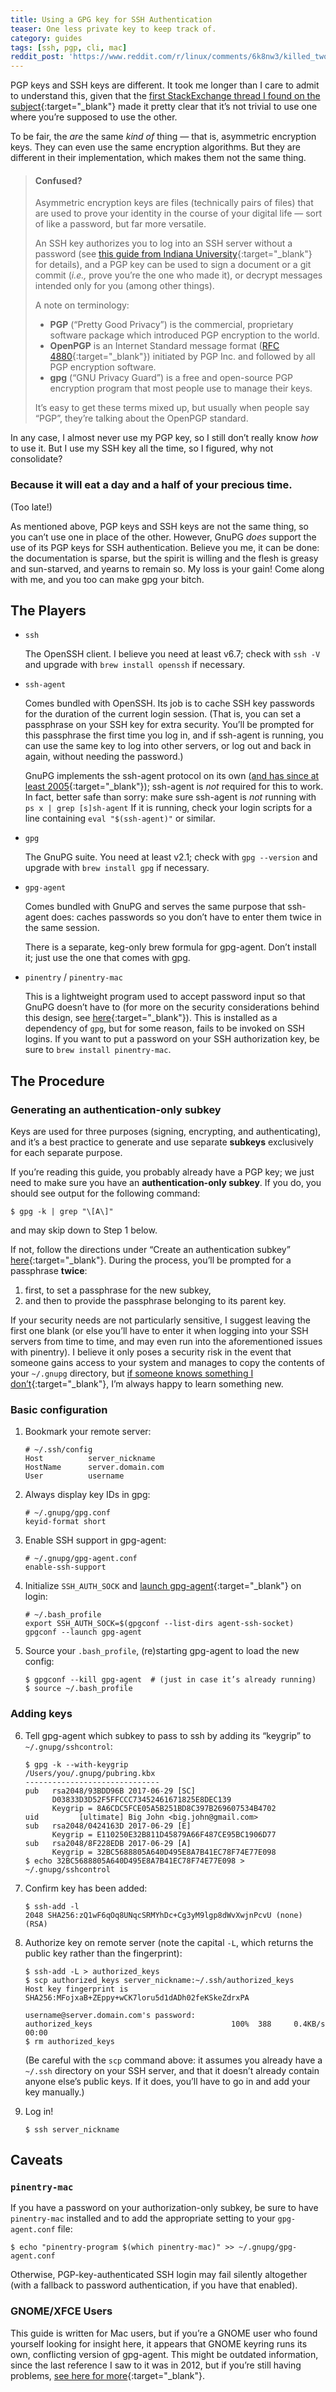 ```yaml
---
title: Using a GPG key for SSH Authentication
teaser: One less private key to keep track of.
category: guides
tags: [ssh, pgp, cli, mac]
reddit_post: 'https://www.reddit.com/r/linux/comments/6k8nw3/killed_two_days_figuring_out_how_to_use_gpg_keys/'
---
```


PGP keys and SSH keys are different. It took me longer than I care to admit to understand this, given that the [first StackExchange thread I found on the subject][interch]{:target="_blank"} made it pretty clear that it’s not trivial to use one where you’re supposed to use the other.

To be fair, the _are_ the same _kind of_ thing — that is, asymmetric encryption keys. They can even use the same encryption algorithms. But they are different in their implementation, which makes them not the same thing.

> #### Confused?
> 
> Asymmetric encryption keys are files (technically pairs of files) that are
> used to prove your identity in the course of your digital life — sort of
> like a password, but far more versatile.
> 
> An SSH key authorizes you to log into an SSH server without a password (see
> [this guide from Indiana University][iu]{:target="_blank"} for details), and a PGP key can be
> used to sign a document or a git commit (_i.e.,_ prove you’re the one who
> made it), or decrypt messages intended only for you (among other things).
>
> A note on terminology:
> 
>   * **PGP** (“Pretty Good Privacy”) is the commercial, proprietary software
>     package which introduced PGP encryption to the world.
>   * **OpenPGP** is an Internet Standard message format ([RFC 4880][rfc]{:target="_blank"})
>     initiated by PGP Inc. and followed by all PGP encryption software.
>   * **gpg** (“GNU Privacy Guard”) is a free and open-source PGP
>     encryption program that most people use to manage their keys.
>
> It’s easy to get these terms mixed up, but usually when people say “PGP”,
> they’re talking about the OpenPGP standard.

In any case, I almost never use my PGP key, so I still don’t really know _how_ to use it. But I use my SSH key all the time, so I figured, why not consolidate?

### Because it will eat a day and a half of your precious time.

(Too late!)

As mentioned above, PGP keys and SSH keys are not the same thing, so you can’t use one in place of the other. However, GnuPG _does_ support the use of its PGP keys for SSH authentication. Believe you me, it can be done: the documentation is sparse, but the spirit is willing and the flesh is greasy and sun-starved, and yearns to remain so. My loss is your gain! Come along with me, and you too can make gpg your bitch.

The Players
-----------

* `ssh`

  The OpenSSH client. I believe you need at least v6.7; check with `ssh -V` and upgrade with `brew install openssh` if necessary.

* `ssh-agent`

  Comes bundled with OpenSSH. Its job is to cache SSH key passwords for the duration of the current login session. (That is, you can set a passphrase on your SSH key for extra security. You’ll be prompted for this passphrase the first time you log in, and if ssh-agent is running, you can use the same key to log into other servers, or log out and back in again, without needing the password.)

  GnuPG implements the ssh-agent protocol on its own ([and has since at least 2005][ssh-agent]{:target="_blank"}); ssh-agent is _not_ required for this to work. In fact, better safe than sorry: make sure ssh-agent is _not_ running with `ps x | grep [s]sh-agent` If it is running, check your login scripts for a line containing `eval "$(ssh-agent)"` or similar.

* `gpg`

  The GnuPG suite. You need at least v2.1; check with `gpg --version` and upgrade with `brew install gpg` if necessary.

* `gpg-agent`

  Comes bundled with GnuPG and serves the same purpose that ssh-agent does: caches passwords so you don’t have to enter them twice in the same session.

  There is a separate, keg-only brew formula for gpg-agent. Don’t install it; just use the one that comes with gpg.

* `pinentry` / `pinentry-mac`

  This is a lightweight program used to accept password input so that GnuPG doesn’t have to (for more on the security considerations behind this design, see [here][pinentry]{:target="_blank"}). This is installed as a dependency of `gpg`, but for some reason, fails to be invoked on SSH logins. If you want to put a password on your SSH authorization key, be sure to `brew install pinentry-mac`.

The Procedure
-------------

### Generating an authentication-only subkey

Keys are used for three purposes (signing, encrypting, and authenticating), and it’s a best practice to generate and use separate **subkeys** exclusively for each separate purpose.

If you’re reading this guide, you probably already have a PGP key; we just need to make sure you have an **authentication-only subkey**. If you do, you should see output for the following command:

    $ gpg -k | grep "\[A\]"

and may skip down to Step 1 below.

If not, follow the directions under “Create an authentication subkey” [here][incenp]{:target="_blank"}. During the process, you’ll be prompted for a passphrase **twice**:

  1. first, to set a passphrase for the new subkey,
  2. and then to provide the passphrase belonging to its parent key.
  
If your security needs are not particularly sensitive, I suggest leaving the first one blank (or else you’ll have to enter it when logging into your SSH servers from time to time, and may even run into the aforementioned issues with pinentry). I believe it only poses a security risk in the event that someone gains access to your system and manages to copy the contents of your `~/.gnupg` directory, but [if someone knows something I don’t][infosec]{:target="_blank"}, I’m always happy to learn something new.

### Basic configuration

1. Bookmark your remote server:

       # ~/.ssh/config
       Host          server_nickname
       HostName      server.domain.com
       User          username

2. Always display key IDs in gpg:

       # ~/.gnupg/gpg.conf
       keyid-format short

3. Enable SSH support in gpg-agent:

       # ~/.gnupg/gpg-agent.conf
       enable-ssh-support

4. Initialize `SSH_AUTH_SOCK` and [launch gpg-agent][new]{:target="_blank"} on login:

       # ~/.bash_profile
       export SSH_AUTH_SOCK=$(gpgconf --list-dirs agent-ssh-socket)
       gpgconf --launch gpg-agent

5. Source your `.bash_profile`, (re)starting gpg-agent to load the new config:

       $ gpgconf --kill gpg-agent  # (just in case it’s already running)
       $ source ~/.bash_profile

### Adding keys

6. Tell gpg-agent which subkey to pass to ssh by adding its “keygrip” to `~/.gnupg/sshcontrol`:

       $ gpg -k --with-keygrip
       /Users/you/.gnupg/pubring.kbx
       ------------------------------
       pub   rsa2048/93BDD96B 2017-06-29 [SC]
             D03833D3D52F5FFCCC73452461671825E8DEC139
             Keygrip = 8A6CDC5FCE05A5B251BD8C397B269607534B4702
       uid         [ultimate] Big John <big.john@gmail.com>
       sub   rsa2048/0424163D 2017-06-29 [E]
             Keygrip = E110250E32B811D45879A66F487CE95BC1906D77
       sub   rsa2048/8F228EDB 2017-06-29 [A]
             Keygrip = 32BC5688805A640D495E8A7B41EC78F74E77E098
       $ echo 32BC5688805A640D495E8A7B41EC78F74E77E098 > ~/.gnupg/sshcontrol

7. Confirm key has been added:

       $ ssh-add -l
       2048 SHA256:zQ1wF6qOq8UNqcSRMYhDc+Cg3yM9lgp8dWvXwjnPcvU (none)
       (RSA)

8. Authorize key on remote server (note the capital `-L`, which returns the public key rather than the fingerprint):

       $ ssh-add -L > authorized_keys
       $ scp authorized_keys server_nickname:~/.ssh/authorized_keys
       Host key fingerprint is SHA256:MFojxaB+ZEppy+wCK7loru5d1dADh02feKSkeZdrxPA

       username@server.domain.com's password:
       authorized_keys                               100%  388     0.4KB/s   00:00
       $ rm authorized_keys

   (Be careful with the `scp` command above: it assumes you already have a `~/.ssh` directory on your SSH server, and that it doesn’t already contain anyone else’s public keys. If it does, you’ll have to go in and add your key manually.)

9. Log in!

       $ ssh server_nickname

Caveats
-------

### `pinentry-mac`

If you have a password on your authorization-only subkey, be sure to have `pinentry-mac` installed and to add the appropriate setting to your `gpg-agent.conf` file:

    $ echo "pinentry-program $(which pinentry-mac)" >> ~/.gnupg/gpg-agent.conf

Otherwise, PGP-key-authenticated SSH login may fail silently altogether (with a fallback to password authentication, if you have that enabled).

### GNOME/XFCE Users

This guide is written for Mac users, but if you’re a GNOME user who found yourself looking for insight here, it appears that GNOME keyring runs its own, conflicting version of gpg-agent. This might be outdated information, since the last reference I saw to it was in 2012, but if you’re still having problems, [see here for more][gnome]{:target="_blank"}.

[interch]: https://superuser.com/questions/360507/are-gpg-and-ssh-keys-interchangable
[iu]: https://kb.iu.edu/d/aews
[rfc]: https://tools.ietf.org/html/rfc4880
[ssh-agent]: https://lists.gnupg.org/pipermail/gnupg-users/2012-July/045036.html
[pinentry]: https://superuser.com/a/1108407/444076
[incenp]: https://incenp.org/notes/2014/gnupg-for-ssh-authentication.html
[infosec]: https://security.stackexchange.com/questions/163026/does-it-defeat-the-purpose-to-create-a-gpg-authentication-subkey-that-is-not-pas
[new]: https://gnupg.org/faq/whats-new-in-2.1.html#autostart
[gnome]: https://budts.be/weblog/2012/08/ssh-authentication-with-your-pgp-key
